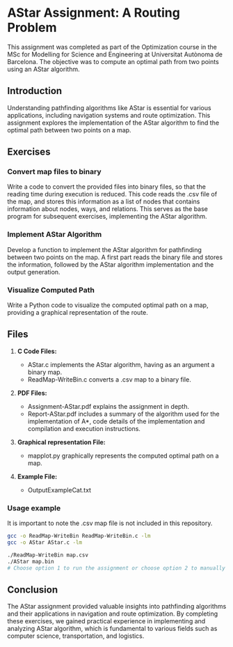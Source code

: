 # AStar Assignment: A Routing Problem

This assignment was completed as part of the Optimization course in the MSc for Modelling for Science and Engineering at Universitat Autònoma de Barcelona. The objective was to compute an optimal path from two points using an AStar algorithm.

## Introduction

Understanding pathfinding algorithms like AStar is essential for various applications, including navigation systems and route optimization. This assignment explores the implementation of the AStar algorithm to find the optimal path between two points on a map.

## Exercises

### Convert map files to binary
Write a code to convert the provided files into binary files, so that the reading time during execution is reduced. This code reads the .csv file of the map, and stores this information as a list of nodes that contains information about nodes, ways, and relations. This serves as the base program for subsequent exercises, implementing the AStar algorithm.

### Implement AStar Algorithm
Develop a function to implement the AStar algorithm for pathfinding between two points on the map. A first part reads the binary file and stores the information, followed by the AStar algorithm implementation and the output generation.

### Visualize Computed Path
Write a Python code to visualize the computed optimal path on a map, providing a graphical representation of the route.


## Files

1. **C Code Files:** 
   -  AStar.c implements the AStar algorithm, having as an argument a binary map.
   - ReadMap-WriteBin.c converts a .csv map to a binary file.
   
2. **PDF Files:**
    - Assignment-AStar.pdf explains the assignment in depth.
    - Report-AStar.pdf includes a summary of the algorithm used for the implementation of A*, code details of the implementation and compilation and execution instructions.
3. **Graphical representation File:**
    - mapplot.py graphically represents the computed optimal path on a map.
4. **Example File:**
    - OutputExampleCat.txt 

 ### Usage example
 It is important to note the .csv map file is not included in this repository.
 
```bash
gcc -o ReadMap-WriteBin ReadMap-WriteBin.c -lm
gcc -o AStar AStar.c -lm

./ReadMap-WriteBin map.csv
./AStar map.bin
# Choose option 1 to run the assignment or choose option 2 to manually input origin and destination node ids.
```

## Conclusion
The AStar assignment provided valuable insights into pathfinding algorithms and their applications in navigation and route optimization. By completing these exercises, we gained practical experience in implementing and analyzing AStar algorithm, which is fundamental to various fields such as computer science, transportation, and logistics.